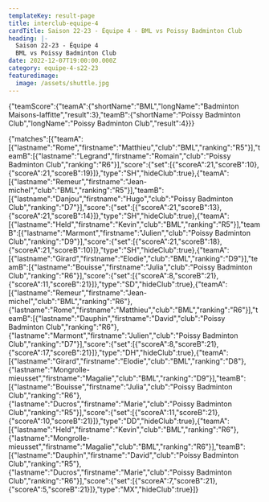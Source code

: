 ```yaml
---
templateKey: result-page
title: interclub-equipe-4
cardTitle: Saison 22-23 - Équipe 4 - BML vs Poissy Badminton Club
heading: |-
  Saison 22-23 - Équipe 4
  BML vs Poissy Badminton Club
date: 2022-12-07T19:00:00.000Z
category: equipe-4-s22-23
featuredimage:
  image: /assets/shuttle.jpg
---
```


<teamscoreboard>{"teamScore":{"teamA":{"shortName":"BML","longName":"Badminton Maisons-laffitte","result":3},"teamB":{"shortName":"Poissy Badminton Club","longName":"Poissy Badminton Club","result":4}}}</teamscoreboard>

<scoreboard>{"matches":[{"teamA":[{"lastname":"Rome","firstname":"Matthieu","club":"BML","ranking":"R5"}],"teamB":[{"lastname":"Legrand","firstname":"Romain","club":"Poissy Badminton Club","ranking":"R6"}],"score":{"set":[{"scoreA":21,"scoreB":10},{"scoreA":21,"scoreB":19}]},"type":"SH","hideClub":true},{"teamA":[{"lastname":"Remeur","firstname":"Jean-michel","club":"BML","ranking":"R5"}],"teamB":[{"lastname":"Danjou","firstname":"Hugo","club":"Poissy Badminton Club","ranking":"D7"}],"score":{"set":[{"scoreA":21,"scoreB":13},{"scoreA":21,"scoreB":14}]},"type":"SH","hideClub":true},{"teamA":[{"lastname":"Held","firstname":"Kevin","club":"BML","ranking":"R5"}],"teamB":[{"lastname":"Marmont","firstname":"Julien","club":"Poissy Badminton Club","ranking":"D9"}],"score":{"set":[{"scoreA":21,"scoreB":18},{"scoreA":21,"scoreB":10}]},"type":"SH","hideClub":true},{"teamA":[{"lastname":"Girard","firstname":"Elodie","club":"BML","ranking":"D9"}],"teamB":[{"lastname":"Bouisse","firstname":"Julia","club":"Poissy Badminton Club","ranking":"R6"}],"score":{"set":[{"scoreA":8,"scoreB":21},{"scoreA":11,"scoreB":21}]},"type":"SD","hideClub":true},{"teamA":[{"lastname":"Remeur","firstname":"Jean-michel","club":"BML","ranking":"R6"},{"lastname":"Rome","firstname":"Matthieu","club":"BML","ranking":"R6"}],"teamB":[{"lastname":"Dauphin","firstname":"David","club":"Poissy Badminton Club","ranking":"R6"},{"lastname":"Marmont","firstname":"Julien","club":"Poissy Badminton Club","ranking":"D7"}],"score":{"set":[{"scoreA":8,"scoreB":21},{"scoreA":17,"scoreB":21}]},"type":"DH","hideClub":true},{"teamA":[{"lastname":"Girard","firstname":"Elodie","club":"BML","ranking":"D8"},{"lastname":"Mongrolle-mieusset","firstname":"Magalie","club":"BML","ranking":"D9"}],"teamB":[{"lastname":"Bouisse","firstname":"Julia","club":"Poissy Badminton Club","ranking":"R6"},{"lastname":"Ducros","firstname":"Marie","club":"Poissy Badminton Club","ranking":"R5"}],"score":{"set":[{"scoreA":11,"scoreB":21},{"scoreA":10,"scoreB":21}]},"type":"DD","hideClub":true},{"teamA":[{"lastname":"Held","firstname":"Kevin","club":"BML","ranking":"R6"},{"lastname":"Mongrolle-mieusset","firstname":"Magalie","club":"BML","ranking":"R6"}],"teamB":[{"lastname":"Dauphin","firstname":"David","club":"Poissy Badminton Club","ranking":"R5"},{"lastname":"Ducros","firstname":"Marie","club":"Poissy Badminton Club","ranking":"R6"}],"score":{"set":[{"scoreA":7,"scoreB":21},{"scoreA":5,"scoreB":21}]},"type":"MX","hideClub":true}]}</scoreboard>
